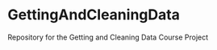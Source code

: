 GettingAndCleaningData
======================

Repository for the Getting and Cleaning Data Course Project
